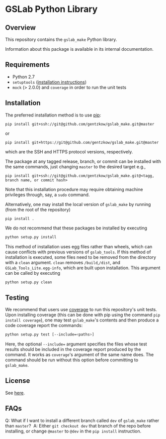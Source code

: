 # GSLab Python Library

Overview
--------
This repository contains the `gslab_make` Python library.

Information about this package is available in its internal documentation. 

Requirements
------------
- Python 2.7 
- `setuptools` ([installation instructions](https://packaging.python.org/installing/))
- `mock` (> 2.0.0) and `coverage` in order to run the unit tests 

Installation
------------

The preferred installation method is to use [pip](https://pypi.python.org/pypi/pip):
```
pip install git+ssh://git@github.com/gentzkow/gslab_make.git@master
```
or
```
pip install git+https://git@github.com/gentzkow/gslab_make.git@master
```
which are the SSH and HTTPS protocol versions, respectively.

The package at any tagged release, branch, or commit can be installed with the same commands, just changing `master` to the desired target e.g., 
```
pip install git+ssh://git@github.com/gentzkow/gslab_make.git@<tagg, branch name, or commit hash>
```


Note that this installation procedure may require obtaining machine privileges through,
say, a `sudo` command.


Alternatively, one may install the local version of `gslab_make` by running (from the root of the repository)

```
pip install .
```

We do not recommend that these packages be installed by executing
```bash
python setup.py install
```
This method of installation uses egg files rather than wheels, which can cause conflicts with previous versions of `gslab_tools`. If this method of installation is executed, some files need to be removed from the directory with a `clean` argument. `clean` removes `/build`,`/dist`, and `GSLab_Tools_Lite.egg-info`, which are built upon installation. This argument can be called by executing 

```bash
python setup.py clean
```


Testing
-------

We recommend that users use [coverage](https://pypi.python.org/pypi/coverage/) 
to run this repository's unit tests. Upon installing coverage (this can be done with
pip using the command `pip install coverage`), one may test `gslab_make`'s contents
and then produce a code coverage report the commands:

```bash
python setup.py test [--include=<paths>]
```

Here, the optional `--include=` argument specifies the files whose test results
should be included in the coverage report produced by the command. 
It works as `coverage`'s argument of the same name does. The command should be
run without this option before committing to `gslab_make`.


License
-------
See [here](https://github.com/gentzkow/gslab_make/blob/master/LICENSE.txt).

FAQs
-------

Q: What if I want to install a different branch called `dev` of `gslab_make` rather than `master`?&nbsp;
A: Either `git checkout dev` that branch of the repo before installing, or change `@master` to `@dev` in the `pip install` instruction.

